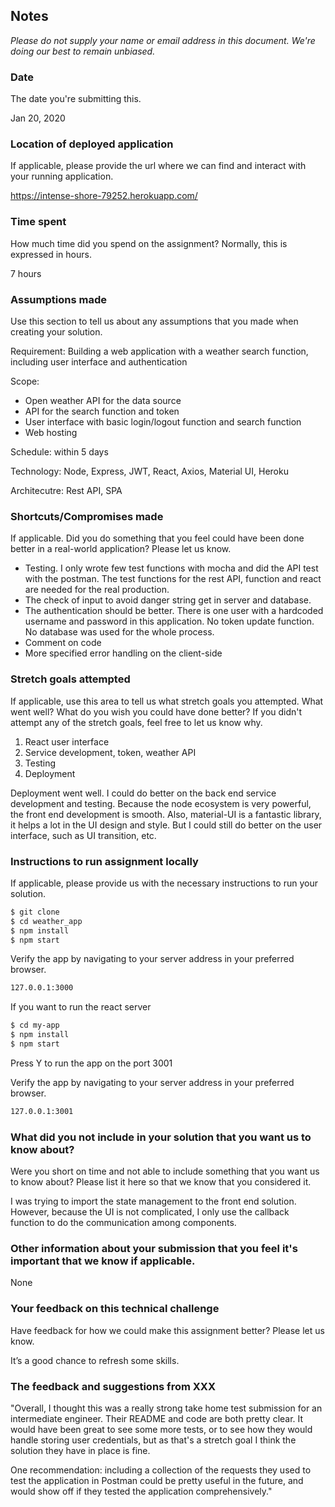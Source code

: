 ## Notes

_Please do not supply your name or email address in this document. We're doing our best to remain unbiased._

### Date

The date you're submitting this.

Jan 20, 2020 

### Location of deployed application

If applicable, please provide the url where we can find and interact with your running application.

https://intense-shore-79252.herokuapp.com/ 

### Time spent

How much time did you spend on the assignment? Normally, this is expressed in hours.

7 hours

### Assumptions made

Use this section to tell us about any assumptions that you made when creating your solution.

Requirement: Building a web application with a weather search function, including user interface and authentication

Scope:
  * Open weather API for the data source
  * API for the search function and token
  * User interface with basic login/logout function and search function
  * Web hosting

Schedule: within 5 days

Technology: Node, Express, JWT, React, Axios, Material UI, Heroku

Architecutre: Rest API, SPA


### Shortcuts/Compromises made

If applicable. Did you do something that you feel could have been done better in a real-world application? Please
let us know.

* Testing. I only wrote few test functions with mocha and did the API test with the postman. The test functions for the rest API, function and react are needed for the real production.
* The check of input to avoid danger string get in server and database.
* The authentication should be better. There is one user with a hardcoded username and password in this application. No token update function. No database was used for the whole process. 
* Comment on code
* More specified error handling on the client-side



### Stretch goals attempted

If applicable, use this area to tell us what stretch goals you attempted. What went well? What do you wish you
could have done better? If you didn't attempt any of the stretch goals, feel free to let us know why.

1. React user interface
2. Service development, token, weather API 
3. Testing 
4. Deployment

Deployment went well. I could do better on the back end service development and testing. Because the node ecosystem is very powerful, the front end development is smooth. Also, material-UI is a fantastic library, it helps a lot in the UI design and style. But I could still do better on the user interface, such as UI transition, etc.


### Instructions to run assignment locally

If applicable, please provide us with the necessary instructions to run your solution.

```sh
$ git clone 
$ cd weather_app
$ npm install
$ npm start
```
Verify the app by navigating to your server address in your preferred browser.

```sh
127.0.0.1:3000
```

If you want to run the react server

```sh
$ cd my-app 
$ npm install
$ npm start
```
Press Y to run the app on the port 3001

Verify the app by navigating to your server address in your preferred browser.

```sh
127.0.0.1:3001
```

### What did you not include in your solution that you want us to know about?

Were you short on time and not able to include something that you want us to know
about? Please list it here so that we know that you considered it.

I was trying to import the state management to the front end solution. However, because the UI is not complicated, I only use the callback function to do the communication among components.		

### Other information about your submission that you feel it's important that we know if applicable.

None

### Your feedback on this technical challenge

Have feedback for how we could make this assignment better? Please let us know.

It’s a good chance to refresh some skills.

### The feedback and suggestions from XXX 

"Overall, I thought this was a really strong take home test submission for an intermediate engineer. Their README and code are both pretty clear. It would have been great to see some more tests, or to see how they would handle storing user credentials, but as that's a stretch goal I think the solution they have in place is fine. 

One recommendation: including a collection of the requests they used to test the application in Postman could be pretty useful in the future, and would show off if they tested the application comprehensively."

